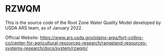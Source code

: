 # RZWQM
This is the source code of the Root Zone Water Quality Model developed by USDA ARS team, as of January 2022.

Official Website: https://www.ars.usda.gov/plains-area/fort-collins-co/center-for-agricultural-resources-research/rangeland-resources-systems-research/docs/system/rzwqm/


